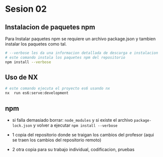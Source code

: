 # Sesion 02

## Instalacion de paquetes npm

Para Instalar paquetes npm se requiere un archivo package.json y tambien instalar los paquetes como tal.

```sh
# --verbose les da una informacion detallada de descarga e instalacion de los paquetes
# este comando instala los paquetes npm del repositorio
npm install --verbose
```

## Uso de NX

```sh
# este comando ejecuta el proyecto es6 usando nx
nx  run es6:serve:development
```

## npm

- si falla demasiado borrar: `node_modules` y si existe el archivo `package-lock.json` y volver a ejecutar `npm install --verbose`

- 1 copia del repositorio donde se traigan los cambios del profesor (aqui se traen los cambios del repositorio remoto)
- 2 otra copia para su trabajo individual, codificacion, pruebas
